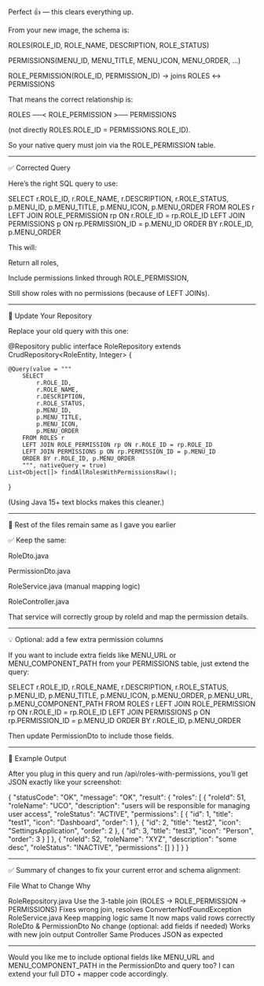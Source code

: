 Perfect 👍 — this clears everything up.

From your new image, the schema is:

ROLES(ROLE_ID, ROLE_NAME, DESCRIPTION, ROLE_STATUS)

PERMISSIONS(MENU_ID, MENU_TITLE, MENU_ICON, MENU_ORDER, …)

ROLE_PERMISSION(ROLE_ID, PERMISSION_ID) → joins ROLES ↔ PERMISSIONS


That means the correct relationship is:

ROLES ──< ROLE_PERMISSION >── PERMISSIONS

(not directly ROLES.ROLE_ID = PERMISSIONS.ROLE_ID).

So your native query must join via the ROLE_PERMISSION table.


---

✅ Corrected Query

Here’s the right SQL query to use:

SELECT 
    r.ROLE_ID,
    r.ROLE_NAME,
    r.DESCRIPTION,
    r.ROLE_STATUS,
    p.MENU_ID,
    p.MENU_TITLE,
    p.MENU_ICON,
    p.MENU_ORDER
FROM ROLES r
LEFT JOIN ROLE_PERMISSION rp ON r.ROLE_ID = rp.ROLE_ID
LEFT JOIN PERMISSIONS p ON rp.PERMISSION_ID = p.MENU_ID
ORDER BY r.ROLE_ID, p.MENU_ORDER

This will:

Return all roles,

Include permissions linked through ROLE_PERMISSION,

Still show roles with no permissions (because of LEFT JOINs).



---

🧩 Update Your Repository

Replace your old query with this one:

@Repository
public interface RoleRepository extends CrudRepository<RoleEntity, Integer> {

    @Query(value = """
        SELECT 
            r.ROLE_ID,
            r.ROLE_NAME,
            r.DESCRIPTION,
            r.ROLE_STATUS,
            p.MENU_ID,
            p.MENU_TITLE,
            p.MENU_ICON,
            p.MENU_ORDER
        FROM ROLES r
        LEFT JOIN ROLE_PERMISSION rp ON r.ROLE_ID = rp.ROLE_ID
        LEFT JOIN PERMISSIONS p ON rp.PERMISSION_ID = p.MENU_ID
        ORDER BY r.ROLE_ID, p.MENU_ORDER
        """, nativeQuery = true)
    List<Object[]> findAllRolesWithPermissionsRaw();
}

(Using Java 15+ text blocks makes this cleaner.)


---

🧩 Rest of the files remain same as I gave you earlier

✅ Keep the same:

RoleDto.java

PermissionDto.java

RoleService.java (manual mapping logic)

RoleController.java


That service will correctly group by roleId and map the permission details.


---

💡 Optional: add a few extra permission columns

If you want to include extra fields like MENU_URL or MENU_COMPONENT_PATH from your PERMISSIONS table, just extend the query:

SELECT 
    r.ROLE_ID,
    r.ROLE_NAME,
    r.DESCRIPTION,
    r.ROLE_STATUS,
    p.MENU_ID,
    p.MENU_TITLE,
    p.MENU_ICON,
    p.MENU_ORDER,
    p.MENU_URL,
    p.MENU_COMPONENT_PATH
FROM ROLES r
LEFT JOIN ROLE_PERMISSION rp ON r.ROLE_ID = rp.ROLE_ID
LEFT JOIN PERMISSIONS p ON rp.PERMISSION_ID = p.MENU_ID
ORDER BY r.ROLE_ID, p.MENU_ORDER

Then update PermissionDto to include those fields.


---

🧾 Example Output

After you plug in this query and run /api/roles-with-permissions,
you’ll get JSON exactly like your screenshot:

{
  "statusCode": "OK",
  "message": "OK",
  "result": {
    "roles": [
      {
        "roleId": 51,
        "roleName": "UCO",
        "description": "users will be responsible for managing user access",
        "roleStatus": "ACTIVE",
        "permissions": [
          { "id": 1, "title": "test1", "icon": "Dashboard", "order": 1 },
          { "id": 2, "title": "test2", "icon": "SettingsApplication", "order": 2 },
          { "id": 3, "title": "test3", "icon": "Person", "order": 3 }
        ]
      },
      {
        "roleId": 52,
        "roleName": "XYZ",
        "description": "some desc",
        "roleStatus": "INACTIVE",
        "permissions": []
      }
    ]
  }
}


---

✅ Summary of changes to fix your current error and schema alignment:

File	What to Change	Why

RoleRepository.java	Use the 3-table join (ROLES → ROLE_PERMISSION → PERMISSIONS)	Fixes wrong join, resolves ConverterNotFoundException
RoleService.java	Keep mapping logic same	It now maps valid rows correctly
RoleDto & PermissionDto	No change (optional: add fields if needed)	Works with new join output
Controller	Same	Produces JSON as expected



---

Would you like me to include optional fields like MENU_URL and MENU_COMPONENT_PATH in the PermissionDto and query too? I can extend your full DTO + mapper code accordingly.

